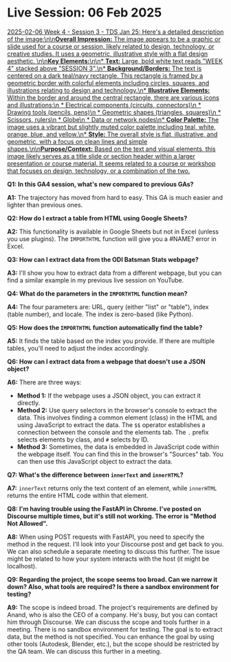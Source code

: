 # Live Session: 06 Feb 2025

[2025-02-06 Week 4 - Session 3 - TDS Jan 25: Here\'s a detailed description of the image:\n\n**Overall Impression:** The image appears to be a graphic or slide used for a course or session, likely related to design, technology, or creative studies. It uses a geometric, illustrative style with a flat design aesthetic. \n\n**Key Elements:**\n\n* **Text:** Large, bold white text reads "WEEK 4" stacked above "SESSION 3".\n* **Background/Borders:** The text is centered on a dark teal/navy rectangle. This rectangle is framed by a geometric border with colorful elements including circles, squares, and illustrations relating to design and technology.\n* **Illustrative Elements:** Within the border and around the central rectangle, there are various icons and illustrations:\n * Electrical components (circuits, connectors)\n * Drawing tools (pencils, pens)\n * Geometric shapes (triangles, squares)\n * Scissors, rulers\n * Globe\n * Data or network nodes\n* **Color Palette:** The image uses a vibrant but slightly muted color palette including teal, white, orange, blue, and yellow.\n* **Style:** The overall style is flat, illustrative, and geometric, with a focus on clean lines and simple shapes.\n\n**Purpose/Context:** Based on the text and visual elements, this image likely serves as a title slide or section header within a larger presentation or course material. It seems related to a course or workshop that focuses on design, technology, or a combination of the two.](https://youtu.be_u5RFmePd7NQ)

**Q1: In this GA4 session, what's new compared to previous GAs?**

**A1:** The trajectory has moved from hard to easy. This GA is much easier and lighter than previous ones.

**Q2: How do I extract a table from HTML using Google Sheets?**

**A2:** This functionality is available in Google Sheets but not in Excel (unless you use plugins). The `IMPORTHTML` function will give you a #NAME? error in Excel.

**Q3: How can I extract data from the ODI Batsman Stats webpage?**

**A3:** I'll show you how to extract data from a different webpage, but you can find a similar example in my previous live session on YouTube.

**Q4: What do the parameters in the `IMPORTHTML` function mean?**

**A4:** The four parameters are: URL, query (either "list" or "table"), index (table number), and locale. The index is zero-based (like Python).

**Q5: How does the `IMPORTHTML` function automatically find the table?**

**A5:** It finds the table based on the index you provide. If there are multiple tables, you'll need to adjust the index accordingly.

**Q6: How can I extract data from a webpage that doesn't use a JSON object?**

**A6:** There are three ways:

- **Method 1:** If the webpage uses a JSON object, you can extract it directly.
- **Method 2:** Use query selectors in the browser's console to extract the data. This involves finding a common element (class) in the HTML and using JavaScript to extract the data. The `$$` operator establishes a connection between the console and the elements tab. The `.` prefix selects elements by class, and `#` selects by ID.
- **Method 3:** Sometimes, the data is embedded in JavaScript code within the webpage itself. You can find this in the browser's "Sources" tab. You can then use this JavaScript object to extract the data.

**Q7: What's the difference between `innerText` and `innerHTML`?**

**A7:** `innerText` returns only the text content of an element, while `innerHTML` returns the entire HTML code within that element.

**Q8: I'm having trouble using the FastAPI in Chrome. I've posted on Discourse multiple times, but it's still not working. The error is "Method Not Allowed".**

**A8:** When using POST requests with FastAPI, you need to specify the method in the request. I'll look into your Discourse post and get back to you. We can also schedule a separate meeting to discuss this further. The issue might be related to how your system interacts with the host (it might be localhost).

**Q9: Regarding the project, the scope seems too broad. Can we narrow it down? Also, what tools are required? Is there a sandbox environment for testing?**

**A9:** The scope is indeed broad. The project's requirements are defined by Anand, who is also the CEO of a company. He's busy, but you can contact him through Discourse. We can discuss the scope and tools further in a meeting. There is no sandbox environment for testing. The goal is to extract data, but the method is not specified. You can enhance the goal by using other tools (Autodesk, Blender, etc.), but the scope should be restricted by the QA team. We can discuss this further in a meeting.
